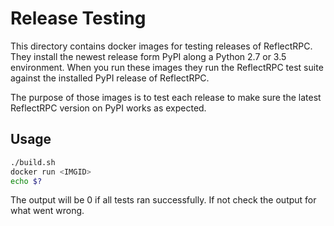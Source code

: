 # Release Testing #

This directory contains docker images for testing releases of ReflectRPC. They
install the newest release form PyPI along a Python 2.7 or 3.5 environment. When
you run these images they run the ReflectRPC test suite against the installed PyPI
release of ReflectRPC.

The purpose of those images is to test each release to make sure the latest
ReflectRPC version on PyPI works as expected.

## Usage ##

```bash
./build.sh
docker run <IMGID>
echo $?
```

The output will be 0 if all tests ran successfully. If not check the output for
what went wrong.
